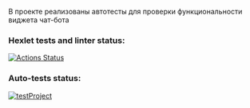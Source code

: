 В проекте реализованы автотесты для проверки функциональности виджета чат-бота

### Hexlet tests and linter status:

[![Actions Status](https://github.com/JulyNozuu/qa-auto-engineer-javascript-project-89/actions/workflows/hexlet-check.yml/badge.svg)](https://github.com/JulyNozuu/qa-auto-engineer-javascript-project-89/actions)

### Auto-tests status:

[![testProject](https://github.com/JulyNozuu/qa-auto-engineer-javascript-project-89/actions/workflows/test-check.yml/badge.svg)](https://github.com/JulyNozuu/qa-auto-engineer-javascript-project-89/actions/workflows/test-check.yml)
